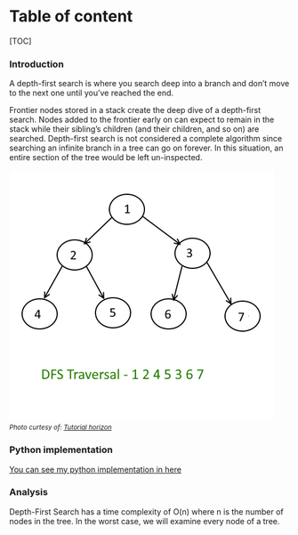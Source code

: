 # Table of content
[TOC]

### Introduction 
A depth-first search is where you search deep into a branch and don’t move to the next one until you’ve reached the end.

Frontier nodes stored in a stack create the deep dive of a depth-first search. Nodes added to the frontier early on can expect to remain in the stack while their sibling’s children (and their children, and so on) are searched. Depth-first search is not considered a complete algorithm since searching an infinite branch in a tree can go on forever. In this situation, an entire section of the tree would be left un-inspected.

![tree_dfs](tree_dfs.webp)
<small>_Photo curtesy of: [Tutorial horizon](https://algorithms.tutorialhorizon.com/depth-first-searchtraversal-in-binary-tree/)_</small>

### Python implementation
[You can see my python implementation in here](./tree_dfs.py)
### Analysis

Depth-First Search has a time complexity of O(n) where n is the number of nodes in the tree. In the worst case, we will examine every node of a tree.